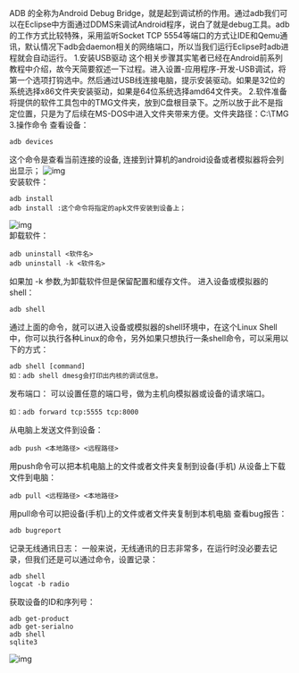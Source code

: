 ADB 的全称为Android Debug Bridge，就是起到调试桥的作用。通过adb我们可以在Eclipse中方面通过DDMS来调试Android程序，说白了就是debug工具。adb的工作方式比较特殊，采用监听Socket TCP 5554等端口的方式让IDE和Qemu通讯，默认情况下adb会daemon相关的网络端口，所以当我们运行Eclipse时adb进程就会自动运行。
1.安装USB驱动
这个相关步骤其实笔者已经在Android前系列教程中介绍，故今天简要叙述一下过程。进入设置-应用程序-开发-USB调试，将第一个选项打钩选中。然后通过USB线连接电脑，提示安装驱动。如果是32位的系统选择x86文件夹安装驱动，如果是64位系统选择amd64文件夹。
2.软件准备
将提供的软件工具包中的TMG文件夹，放到C盘根目录下。之所以放于此不是指定位置，只是为了后续在MS-DOS中进入文件夹带来方便。文件夹路径：C:\TMG\
3.操作命令
查看设备：
```  
adb devices
```
这个命令是查看当前连接的设备, 连接到计算机的android设备或者模拟器将会列出显示；
![img](P)  
安装软件：
```  
adb install
adb install :这个命令将指定的apk文件安装到设备上；
```
![img](P)  
卸载软件：
```  
adb uninstall <软件名>
adb uninstall -k <软件名>
```
如果加 -k 参数,为卸载软件但是保留配置和缓存文件。
进入设备或模拟器的shell：
```  
adb shell
```
通过上面的命令，就可以进入设备或模拟器的shell环境中，在这个Linux Shell中，你可以执行各种Linux的命令，另外如果只想执行一条shell命令，可以采用以下的方式：
```  
adb shell [command]
如：adb shell dmesg会打印出内核的调试信息。
```
发布端口：
可以设置任意的端口号，做为主机向模拟器或设备的请求端口。
```  
如：adb forward tcp:5555 tcp:8000
```
从电脑上发送文件到设备：
```  
adb push <本地路径> <远程路径>
```
用push命令可以把本机电脑上的文件或者文件夹复制到设备(手机)
从设备上下载文件到电脑：
```  
adb pull <远程路径> <本地路径>
```
用pull命令可以把设备(手机)上的文件或者文件夹复制到本机电脑
查看bug报告：
```  
adb bugreport
```
记录无线通讯日志：
一般来说，无线通讯的日志非常多，在运行时没必要去记录，但我们还是可以通过命令，设置记录：
```  
adb shell
logcat -b radio
```
获取设备的ID和序列号：
```  
adb get-product
adb get-serialno
adb shell
sqlite3
```
![img](P)  